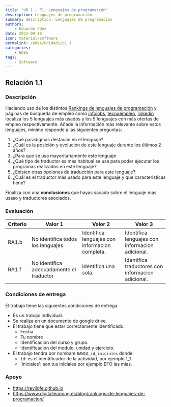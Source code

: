 ```yaml
---
title: "UD 1 - P1: Lenguajes de programación"
description: Lenguajes de programación
summary: description: Lenguajes de programación
authors:
    - Eduardo Fdez
date: 2022-09-18
icon: material/software
permalink: /edes/unidad1/p1.1
categories:
    - EDES
tags:
    - Software
---
```

## Relación 1.1

### Descripción

Haciendo uso de los distintos [Rankings de lenguajes de programación](https://www.digitallearning.es/blog/rankings-de-lenguajes-de-programacion/) y páginas de búsqueda de empleo como [infojobs](https://www.infojobs.net/), [tecnoempleo](https://www.tecnoempleo.com/), [linkedin](https://www.linkedin.com/) localiza los 5 lenguajes más usados y los 5 lenguajes con más ofertas de empleo respectivamente. Añade la información más relevante sobre estos lenguajes, minimo responde a las siguientes preguntas:

1. ¿Qué paradigmas destacan en el lenguaje?
2. ¿Cuál es la posición y evolución de este lenguaje durante los últimos 2 años?
3. ¿Para que se usa mayoritariamente este lenguaje
4. ¿Qué tipo de traductor es más habitual se usa para poder ejecutar los programas realizados en este lenguaje?
5. ¿Existen otras opciones de traducción para este lenguaje?
6. ¿Cuál es el traductor más usado para este lenguaje y que caracteristicas tiene?

Finaliza con una **conclusiones** que hayas sacado sobre el lenguaje mas usaso y traductores asociados.

### Evaluación


| Criterio | Valor 1                                  | Valor 2                                        | Valor 3                                           |
| ---------- | ------------------------------------------ | ------------------------------------------------ | --------------------------------------------------- |
| RA1.b    | No identifica todos los lenguajes       | Identifica lenguajes con informacion completa. | Identifica lenguajes con informacion adicional.   |
| RA1.f    | No identifica adecuadamente el traductor | Identifica una sola.                           | Identifica traductores con informacion adicional. |

### Condiciones de entrega

El trabajo tiene las siguientes condiciones de entrega:

* Es un trabajo individual.
* Se realiza en un documento de google drive.
* El trabajo tiene que estar correctamente identificado:
  * Fecha
  * Tu nombre
  * Identificacion del curso y grupo.
  * Identificacion del modulo, unidad y ejercicio.
* El trabajo tendra por nombare `DAW1A_id_iniciales` donde:
  * `id`: es el identificador de la actividad, por ejemplo 1_1
  * `iniciales': son tus iniciales por ejemplo EFO las mias.

### Apoyo

* https://revilofe.github.io
* https://www.digitallearning.es/blog/rankings-de-lenguajes-de-programacion/
